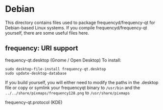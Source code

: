 
Debian
====================
This directory contains files used to package frequencyd/frequency-qt
for Debian-based Linux systems. If you compile frequencyd/frequency-qt yourself, there are some useful files here.

## frequency: URI support ##


frequency-qt.desktop  (Gnome / Open Desktop)
To install:

	sudo desktop-file-install frequency-qt.desktop
	sudo update-desktop-database

If you build yourself, you will either need to modify the paths in
the .desktop file or copy or symlink your frequencyqt binary to `/usr/bin`
and the `../../share/pixmaps/frequency128.png` to `/usr/share/pixmaps`

frequency-qt.protocol (KDE)


